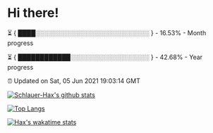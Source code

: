 # Hi there!

⏳ { ████░░░░░░░░░░░░░░░░░░░░░░░░░░ } - 16.53% - Month progress

⏳ { ████████████░░░░░░░░░░░░░░░░░░ } - 42.68% - Year progress

⏰ Updated on Sat, 05 Jun 2021 19:03:14 GMT


[![Schlauer-Hax's github stats](https://github-readme-stats.vercel.app/api?username=Schlauer-Hax&show_icons=true&theme=dark&count_private=true)](https://github.com/Schlauer-Hax)


[![Top Langs](https://github-readme-stats.vercel.app/api/top-langs/?username=Schlauer-Hax&layout=compact&theme=dark)](https://github.com/Schlauer-Hax?tab=repositories)


[![Hax's wakatime stats](https://github-readme-stats.vercel.app/api/wakatime?username=Hax&theme=dark)](https://wakatime.com/@Hax)

